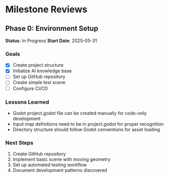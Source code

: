# Milestone Reviews

## Phase 0: Environment Setup
**Status**: In Progress
**Start Date**: 2025-05-31

### Goals
- [x] Create project structure
- [x] Initialize AI knowledge base
- [ ] Set up GitHub repository
- [ ] Create simple test scene
- [ ] Configure CI/CD

### Lessons Learned
- Godot project.godot file can be created manually for code-only development
- Input map definitions need to be in project.godot for proper recognition
- Directory structure should follow Godot conventions for asset loading

### Next Steps
1. Create GitHub repository
2. Implement basic scene with moving geometry
3. Set up automated testing workflow
4. Document development patterns discovered
